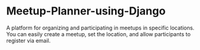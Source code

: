 # Meetup-Planner-using-Django
A platform for organizing and participating in meetups in specific locations. You can easily create a meetup, set the location, and allow participants to register via email.
